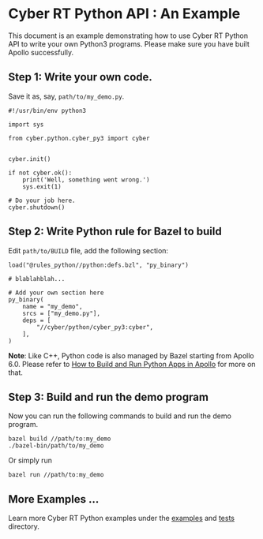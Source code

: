 # Cyber RT Python API : An Example

This document is an example demonstrating how to use Cyber RT Python API
to write your own Python3 programs. Please make sure you have built Apollo
successfully.

## Step 1: Write your own code.

Save it as, say, `path/to/my_demo.py`.

```python3
#!/usr/bin/env python3

import sys

from cyber.python.cyber_py3 import cyber


cyber.init()

if not cyber.ok():
    print('Well, something went wrong.')
    sys.exit(1)

# Do your job here.
cyber.shutdown()
```

## Step 2: Write Python rule for Bazel to build

Edit `path/to/BUILD` file, add the following section:

```
load("@rules_python//python:defs.bzl", "py_binary")

# blablahblah...

# Add your own section here
py_binary(
    name = "my_demo",
    srcs = ["my_demo.py"],
    deps = [
        "//cyber/python/cyber_py3:cyber",
    ],
)
```

**Note**: Like C++, Python code is also managed by Bazel starting from Apollo 6.0.
Please refer to [How to Build and Run Python Apps in Apollo](../../docs/howto/how_to_build_and_run_python_app.md) for more on that.

## Step 3: Build and run the demo program

Now you can run the following commands to build and run the demo program.

```
bazel build //path/to:my_demo
./bazel-bin/path/to/my_demo
```

Or simply run

```
bazel run //path/to:my_demo
```

## More Examples ...

Learn more Cyber RT Python examples under the [examples](cyber_py3/examples/) and
[tests](cyber_py3/test/) directory.


